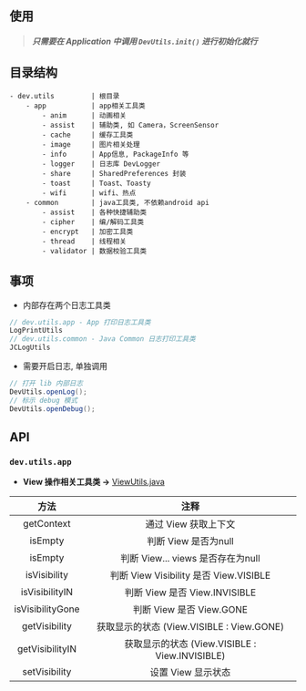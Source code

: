 ## 使用

> ##### 只需要在 Application 中调用 `DevUtils.init()` 进行初始化就行

## 目录结构

```
- dev.utils			| 根目录
	- app 			| app相关工具类
		- anim		| 动画相关
		- assist	| 辅助类, 如 Camera，ScreenSensor
		- cache		| 缓存工具类
		- image		| 图片相关处理
		- info		| App信息, PackageInfo 等
		- logger	| 日志库 DevLogger
		- share		| SharedPreferences 封装
		- toast		| Toast、Toasty
		- wifi		| wifi、热点
	- common		| java工具类, 不依赖android api
		- assist	| 各种快捷辅助类
		- cipher	| 编/解码工具类
		- encrypt	| 加密工具类
		- thread	| 线程相关
		- validator	| 数据校验工具类
```

## 事项

- 内部存在两个日志工具类
```java
// dev.utils.app - App 打印日志工具类
LogPrintUtils
// dev.utils.common - Java Common 日志打印工具类
JCLogUtils
```

- 需要开启日志, 单独调用
```java
// 打开 lib 内部日志
DevUtils.openLog();
// 标示 debug 模式
DevUtils.openDebug();
```

## API

### `dev.utils.app`

* **View 操作相关工具类 ->** [ViewUtils.java](https://github.com/afkT/DevUtils/blob/master/DevLibUtils/src/main/java/dev/utils/app/ViewUtils.java)

| 方法 | 注释 |
| :-: | :-: |
| getContext | 通过 View 获取上下文 |
| isEmpty | 判断 View 是否为null |
| isEmpty | 判断 View... views 是否存在为null |
| isVisibility | 判断 View Visibility 是否 View.VISIBLE |
| isVisibilityIN | 判断 View 是否 View.INVISIBLE |
| isVisibilityGone | 判断 View 是否 View.GONE |
| getVisibility | 获取显示的状态 (View.VISIBLE : View.GONE) |
| getVisibilityIN | 获取显示的状态 (View.VISIBLE : View.INVISIBLE) |
| setVisibility | 设置 View 显示状态 |